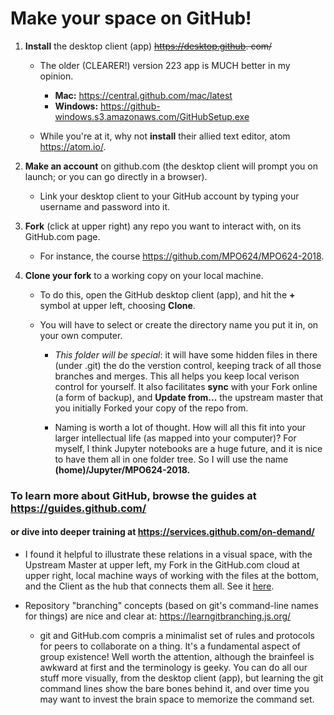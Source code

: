 # Make your space on GitHub!

1. **Install** the desktop client (app) ~~https://desktop.github. com/~~  
   - The older (CLEARER!) version 223 app is MUCH better in my opinion. 
      - **Mac:** https://central.github.com/mac/latest
      - **Windows:** https://github-windows.s3.amazonaws.com/GitHubSetup.exe
      
   - While you're at it, why not **install** their allied text editor, atom https://atom.io/.  
   
2. **Make an account** on github.com (the desktop client will prompt you on launch; or you can go directly in a browser). 
   - Link your desktop client to your GitHub account by typing your username and password into it. 

3. **Fork** (click at upper right) any repo you want to interact with, on its GitHub.com page. 
   - For instance, the course https://github.com/MPO624/MPO624-2018. 

4. **Clone your fork** to a working copy on your local machine. 
   - To do this, open the GitHub desktop client (app), and hit the **+** symbol at upper left, choosing **Clone**. 
   
   - You will have to select or create the directory name you put it in, on your own computer. 
   
      - *This folder will be special*: it will have some hidden files in there (under .git) the do the verstion control, keeping track of all those branches and merges. This all helps you keep local verison control for yourself. It also facilitates **sync** with your Fork online (a form of backup), and **Update from...** the upstream master that you initially Forked your copy of the repo from. 

       - Naming is worth a lot of thought. How will all this fit into your larger intellectual life (as mapped into your computer)? For myself, I think Jupyter notebooks are a huge future, and it is nice to have them all in one folder tree. So I will use the name **(home)/Jupyter/MPO624-2018.** 


### To learn more about GitHub, browse the guides at https://guides.github.com/
#### or dive into deeper training at https://services.github.com/on-demand/

* I found it helpful to illustrate these relations in a visual space, with the Upstream Master at upper left, my Fork in the GitHub.com cloud at upper right, local machine ways of working with the files at the bottom, and the Client as the hub that connects them all. See it [here](https://github.com/MPO624/MPO624-2018/blob/master/classnotes/images/2018-01-23_Cloud_and_local_repos_layout.png). 

* Repository "branching" concepts (based on git's command-line names for things) are nice and clear at: https://learngitbranching.js.org/ 
         
     - git and GitHub.com compris a minimalist set of rules and protocols for peers to collaborate on a thing. It's a fundamental aspect of group existence! Well worth the attention, although the brainfeel is awkward at first and the terminology is geeky. You can do all our stuff more visually, from the desktop client (app), but learning the git command lines show the bare bones behind it, and over time you may want to invest the brain space to memorize the command set. 

